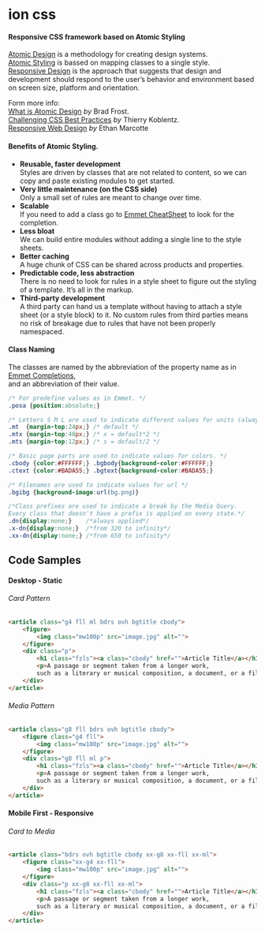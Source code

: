 ion css
=======
#### Responsive CSS framework based on Atomic Styling

[Atomic Design](http://bradfrostweb.com/blog/post/atomic-web-design/) is a methodology for creating design systems.<br>
[Atomic Styling](http://coding.smashingmagazine.com/2013/10/21/challenging-css-best-practices-atomic-approach/) is bassed on mapping classes to a single style.<br>
[Responsive Design](http://alistapart.com/article/responsive-web-design) is the approach that suggests that design and development should respond to the user’s behavior and environment based on screen size, platform and orientation.

Form more info:<br>
[What is Atomic Design](http://bradfrostweb.com/blog/post/atomic-web-design/) *by* Brad Frost.<br>
[Challenging CSS Best Practices](http://coding.smashingmagazine.com/2013/10/21/challenging-css-best-practices-atomic-approach/) *by* Thierry Koblentz.<br>
[Responsive Web Design](http://alistapart.com/article/responsive-web-design) *by* Ethan Marcotte


#### Benefits of Atomic Styling.

+ **Reusable, faster development** <br>
Styles are driven by classes that are not related to content, so we can copy and paste existing modules to get started.
+ **Very little maintenance (on the CSS side)** <br>
Only a small set of rules are meant to change over time.
+ **Scalable** <br>
If you need to add a class go to [Emmet CheatSheet](http://docs.emmet.io/cheat-sheet/) to look for the completion.
+ **Less bloat** <br>
We can build entire modules without adding a single line to the style sheets.
+ **Better caching** <br>
A huge chunk of CSS can be shared across products and properties.
+ **Predictable code, less abstraction** <br>
There is no need to look for rules in a style sheet to figure out the styling of a template. It’s all in the markup.
+ **Third-party development** <br>
A third party can hand us a template without having to attach a style sheet (or a style block) to it. No custom rules from third parties means no risk of breakage due to rules that have not been properly namespaced.


#### Class Naming
The classes are named by the abbreviation of the property name as in [Emmet Completions](http://docs.emmet.io/cheat-sheet/),<br> and an abbreviation of their value.

```CSS
/* For predefine values as in Emmet. */
.posa {position:absolute;}

/* Letters S M L are used to indicate different values for units (always relative to a defaul one). */
.mt  {margin-top:24px;} /* default */
.mtx {margin-top:48px;} /* x = default*2 */
.mts {margin-top:12px;} /* s = default/2 */

/* Basic page parts are used to indicate values for colors. */
.cbody {color:#FFFFFF;} .bgbody{background-color:#FFFFFF;}
.ctext {color:#BADA55;} .bgtext{background-color:#BADA55;}

/* Filenames are used to indicate values for url */
.bgibg {background-image:url(bg.png)}

/*Class prefixes are used to indicate a break by the Media Query.
Every class that doesn't have a prefix is applied on every state.*/
.dn{display:none;}    /*always applied*/
.x-dn{display:none;}  /*from 320 to infinity*/
.xx-dn{display:none;} /*from 650 to infinity*/

```


## Code Samples
#### Desktop - Static

###### Card Pattern
```html
<article class="g4 fll ml bdrs ovh bgtitle cbody">
	<figure>
		<img class="mw100p" src="image.jpg" alt="">
	</figure>
	<div class="p">
		<h1 class="fzls"><a class="cbody" href="">Article Title</a></h1>
		<p>A passage or segment taken from a longer work,
		such as a literary or musical composition, a document, or a film.</p>
	</div>
</article>
```


###### Media Pattern
```html
<article class="g8 fll bdrs ovh bgtitle cbody">
	<figure class="g4 fll">
		<img class="mw100p" src="image.jpg" alt="">
	</figure>
	<div class="g8 fll ml p">
		<h1 class="fzls"><a class="cbody" href="">Article Title</a></h1>
		<p>A passage or segment taken from a longer work,
		such as a literary or musical composition, a document, or a film.</p>
	</div>
</article>
```

#### Mobile First - Responsive

###### Card to Media
```html
<article class="bdrs ovh bgtitle cbody xx-g8 xx-fll xx-ml">
	<figure class="xx-g4 xx-fll">
		<img class="mw100p" src="image.jpg" alt="">
	</figure>
	<div class="p xx-g8 xx-fll xx-ml">
		<h1 class="fzls"><a class="cbody" href="">Article Title</a></h1>
		<p>A passage or segment taken from a longer work,
		such as a literary or musical composition, a document, or a film.</p>
	</div>
</article>
```
